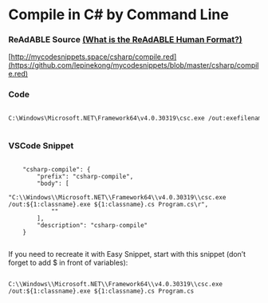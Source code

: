 
# Compile in C# by Command Line


### ReAdABLE Source [(What is the ReAdABLE Human Format?)](http://readablehumanformat.com)

[http://mycodesnippets.space/csharp/compile.red](https://github.com/lepinekong/mycodesnippets/blob/master/csharp/compile.red)


### Code



```bash

C:\Windows\Microsoft.NET\Framework64\v4.0.30319\csc.exe /out:exefilename.exe SourceFilename.cs Program.cs
        
```



### VSCode Snippet



```

    "csharp-compile": {
        "prefix": "csharp-compile",
        "body": [
            "C:\\Windows\\Microsoft.NET\\Framework64\\v4.0.30319\\csc.exe /out:${1:classname}.exe ${1:classname}.cs Program.cs\r",
            ""
        ],
        "description": "csharp-compile"
    }
        
```


If you need to recreate it with Easy Snippet, start with this snippet (don’t forget to add $ in front of variables):


```

C:\\Windows\\Microsoft.NET\\Framework64\\v4.0.30319\\csc.exe /out:${1:classname}.exe ${1:classname}.cs Program.cs   
        
```



